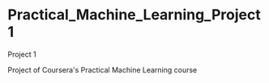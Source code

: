 Practical_Machine_Learning_Project1
===================================

Project 1

Project of Coursera's Practical Machine Learning course
